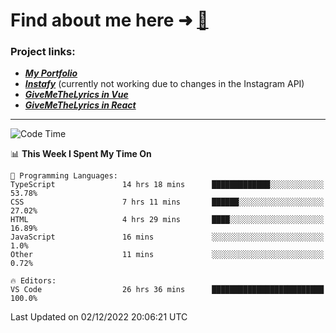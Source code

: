 # Find about me here ➜ [🧑](https://pauabella.dev)

### Project links:
- ***[My Portfolio](https://pauabella.dev)***
- ***[Instafy](https://instafy.me)*** (currently not working due to changes in the Instagram API)
- ***[GiveMeTheLyrics in Vue](https://lyrics.pauabella.dev)***
- ***[GiveMeTheLyrics in React](https://pauabella.dev/GiveMeTheLyrics)***

---
<!--START_SECTION:waka-->
![Code Time](http://img.shields.io/badge/Code%20Time-1%2C708%20hrs%2016%20mins-blue)

📊 **This Week I Spent My Time On** 

```text
💬 Programming Languages: 
TypeScript               14 hrs 18 mins      █████████████░░░░░░░░░░░░   53.78% 
CSS                      7 hrs 11 mins       ██████░░░░░░░░░░░░░░░░░░░   27.02% 
HTML                     4 hrs 29 mins       ████░░░░░░░░░░░░░░░░░░░░░   16.89% 
JavaScript               16 mins             ░░░░░░░░░░░░░░░░░░░░░░░░░   1.0% 
Other                    11 mins             ░░░░░░░░░░░░░░░░░░░░░░░░░   0.72%

🔥 Editors: 
VS Code                  26 hrs 36 mins      █████████████████████████   100.0%

```


 Last Updated on 02/12/2022 20:06:21 UTC
<!--END_SECTION:waka-->
